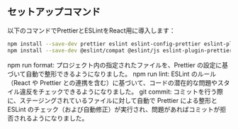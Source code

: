 ## セットアップコマンド

以下のコマンドでPrettierとESLintをReact用に導入します：

```bash
npm install --save-dev prettier eslint eslint-config-prettier eslint-plugin-react eslint-plugin-react-hooks
npm install --save-dev @eslint/compat @eslint/js eslint-plugin-prettier
```
npm run format: プロジェクト内の指定されたファイルを、Prettier の設定に基づいて自動で整形できるようになりました。
npm run lint: ESLint のルール（React や Prettier との連携を含む）に基づいて、コードの潜在的な問題やスタイル違反をチェックできるようになりました。
git commit: コミットを行う際に、ステージングされているファイルに対して自動で Prettier による整形と ESLint のチェック（および自動修正）が実行され、問題があればコミットが拒否されるようになりました。